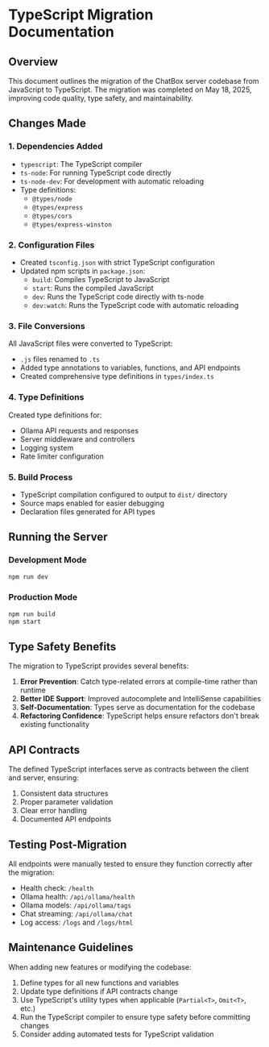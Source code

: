 # TypeScript Migration Documentation

## Overview
This document outlines the migration of the ChatBox server codebase from JavaScript to TypeScript. The migration was completed on May 18, 2025, improving code quality, type safety, and maintainability.

## Changes Made

### 1. Dependencies Added
- `typescript`: The TypeScript compiler
- `ts-node`: For running TypeScript code directly
- `ts-node-dev`: For development with automatic reloading
- Type definitions:
  - `@types/node`
  - `@types/express`
  - `@types/cors`
  - `@types/express-winston`

### 2. Configuration Files
- Created `tsconfig.json` with strict TypeScript configuration
- Updated npm scripts in `package.json`:
  - `build`: Compiles TypeScript to JavaScript
  - `start`: Runs the compiled JavaScript
  - `dev`: Runs the TypeScript code directly with ts-node
  - `dev:watch`: Runs the TypeScript code with automatic reloading

### 3. File Conversions
All JavaScript files were converted to TypeScript:
- `.js` files renamed to `.ts`
- Added type annotations to variables, functions, and API endpoints
- Created comprehensive type definitions in `types/index.ts`

### 4. Type Definitions
Created type definitions for:
- Ollama API requests and responses
- Server middleware and controllers
- Logging system
- Rate limiter configuration

### 5. Build Process
- TypeScript compilation configured to output to `dist/` directory
- Source maps enabled for easier debugging
- Declaration files generated for API types

## Running the Server

### Development Mode
```bash
npm run dev
```

### Production Mode
```bash
npm run build
npm start
```

## Type Safety Benefits

The migration to TypeScript provides several benefits:
1. **Error Prevention**: Catch type-related errors at compile-time rather than runtime
2. **Better IDE Support**: Improved autocomplete and IntelliSense capabilities
3. **Self-Documentation**: Types serve as documentation for the codebase
4. **Refactoring Confidence**: TypeScript helps ensure refactors don't break existing functionality

## API Contracts

The defined TypeScript interfaces serve as contracts between the client and server, ensuring:
1. Consistent data structures
2. Proper parameter validation
3. Clear error handling
4. Documented API endpoints

## Testing Post-Migration

All endpoints were manually tested to ensure they function correctly after the migration:
- Health check: `/health`
- Ollama health: `/api/ollama/health`
- Ollama models: `/api/ollama/tags`
- Chat streaming: `/api/ollama/chat`
- Log access: `/logs` and `/logs/html`

## Maintenance Guidelines

When adding new features or modifying the codebase:
1. Define types for all new functions and variables
2. Update type definitions if API contracts change
3. Use TypeScript's utility types when applicable (`Partial<T>`, `Omit<T>`, etc.)
4. Run the TypeScript compiler to ensure type safety before committing changes
5. Consider adding automated tests for TypeScript validation
